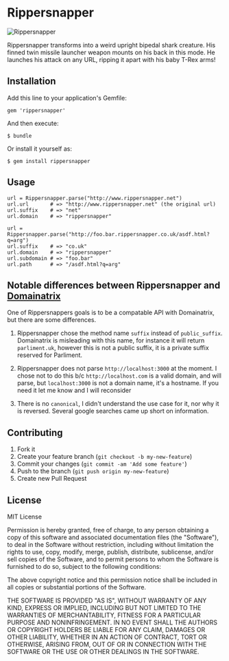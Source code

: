 # Rippersnapper

![Rippersnapper](https://github.com/mwoods79/rippersnapper/raw/master/rippersnapper.jpg)

Rippersnapper transforms into a weird upright bipedal shark creature. His finned
twin missile launcher weapon mounts on his back in this mode. He launches his
attack on any URL, ripping it apart with his baby T-Rex arms!

## Installation

Add this line to your application's Gemfile:

    gem 'rippersnapper'

And then execute:

    $ bundle

Or install it yourself as:

    $ gem install rippersnapper

## Usage

    url = Rippersnapper.parse("http://www.rippersnapper.net")
    url.url       # => "http://www.rippersnapper.net" (the original url)
    url.suffix    # => "net"
    url.domain    # => "rippersnapper"

    url = Rippersnapper.parse("http://foo.bar.rippersnapper.co.uk/asdf.html?q=arg")
    url.suffix    # => "co.uk"
    url.domain    # => "rippersnapper"
    url.subdomain # => "foo.bar"
    url.path      # => "/asdf.html?q=arg"

## Notable differences between Rippersnapper and [Domainatrix](https://github.com/pauldix/domainatrix)

One of Rippersnappers goals is to be a compatable API with Domainatrix, but
there are some differences.

1.  Rippersnapper chose the method name `suffix` instead of `public_suffix`.
    Domainatrix is misleading with this name, for instance it will return
    `parliment.uk`, however this is not a public suffix, it is a private suffix
    reserved for Parliment.

2.  Rippersnapper does not parse `http://localhost:3000` at the moment.  I chose
    not to do this b/c `http://localhost.com` is a valid domain, and will parse,
    but `localhost:3000` is not a domain name, it's a hostname.  If you need it
    let me know and I will reconsider

3.  There is no `canonical`, I didn't understand the use case for it, nor why it
    is reversed.  Several google searches came up short on information.

## Contributing

1. Fork it
2. Create your feature branch (`git checkout -b my-new-feature`)
3. Commit your changes (`git commit -am 'Add some feature'`)
4. Push to the branch (`git push origin my-new-feature`)
5. Create new Pull Request

## License

MIT License

Permission is hereby granted, free of charge, to any person obtaining
a copy of this software and associated documentation files (the
"Software"), to deal in the Software without restriction, including
without limitation the rights to use, copy, modify, merge, publish,
distribute, sublicense, and/or sell copies of the Software, and to
permit persons to whom the Software is furnished to do so, subject to
the following conditions:

The above copyright notice and this permission notice shall be
included in all copies or substantial portions of the Software.

THE SOFTWARE IS PROVIDED "AS IS", WITHOUT WARRANTY OF ANY KIND,
EXPRESS OR IMPLIED, INCLUDING BUT NOT LIMITED TO THE WARRANTIES OF
MERCHANTABILITY, FITNESS FOR A PARTICULAR PURPOSE AND
NONINFRINGEMENT. IN NO EVENT SHALL THE AUTHORS OR COPYRIGHT HOLDERS BE
LIABLE FOR ANY CLAIM, DAMAGES OR OTHER LIABILITY, WHETHER IN AN ACTION
OF CONTRACT, TORT OR OTHERWISE, ARISING FROM, OUT OF OR IN CONNECTION
WITH THE SOFTWARE OR THE USE OR OTHER DEALINGS IN THE SOFTWARE.
